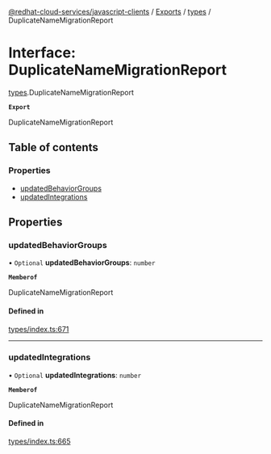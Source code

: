 [@redhat-cloud-services/javascript-clients](../README.md) / [Exports](../modules.md) / [types](../modules/types.md) / DuplicateNameMigrationReport

# Interface: DuplicateNameMigrationReport

[types](../modules/types.md).DuplicateNameMigrationReport

**`Export`**

DuplicateNameMigrationReport

## Table of contents

### Properties

- [updatedBehaviorGroups](types.DuplicateNameMigrationReport.md#updatedbehaviorgroups)
- [updatedIntegrations](types.DuplicateNameMigrationReport.md#updatedintegrations)

## Properties

### updatedBehaviorGroups

• `Optional` **updatedBehaviorGroups**: `number`

**`Memberof`**

DuplicateNameMigrationReport

#### Defined in

[types/index.ts:671](https://github.com/RedHatInsights/javascript-clients/blob/main/packages/notifications/types/index.ts#L671)

___

### updatedIntegrations

• `Optional` **updatedIntegrations**: `number`

**`Memberof`**

DuplicateNameMigrationReport

#### Defined in

[types/index.ts:665](https://github.com/RedHatInsights/javascript-clients/blob/main/packages/notifications/types/index.ts#L665)
